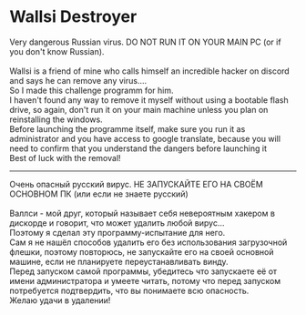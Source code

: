# Wallsi Destroyer
Very dangerous Russian virus. DO NOT RUN IT ON YOUR MAIN PC (or if you don't know Russian).</br>
</br>
Wallsi is a friend of mine who calls himself an incredible hacker on discord and says he can remove any virus....</br>
So I made this challenge programm for him.</br>
I haven't found any way to remove it myself without using a bootable flash drive, so again, don't run it on your main machine unless you plan on reinstalling the windows.</br>
Before launching the programme itself, make sure you run it as administrator and you have access to google translate, because you will need to confirm that you understand the dangers before launching it</br>
Best of luck with the removal!</br>

-----------------------------------------------------

Очень опасный русский вирус. НЕ ЗАПУСКАЙТЕ ЕГО НА СВОЁМ ОСНОВНОМ ПК (или если не знаете русский)</br>
</br>
Валлси - мой друг, который называет себя невероятным хакером в дискорде и говорит, что может удалить любой вирус...</br>
Поэтому я сделал эту программу-испытание для него.</br>
Сам я не нашёл способов удалить его без использования загрузочной флешки, поэтому повторюсь, не запускайте его на своей основной машине, если не планируете переустанавливать винду.</br>
Перед запуском самой программы, убедитесь что запускаете её от имени администратора и умеете читать, потому что перед запуском потребуется подтвердить, что вы понимаете всю опасность.</br>
Желаю удачи в удалении!</br>
